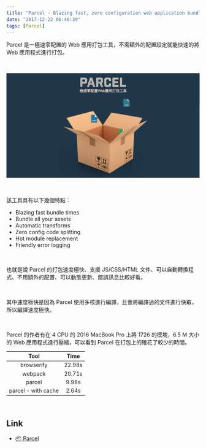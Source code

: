 ```yaml
---
title: "Parcel - Blazing fast, zero configuration web application bundler"
date: "2017-12-22 06:46:39"
tags: [Parcel]
---
```



Parcel 是一極速零配置的 Web 應用打包工具，不需額外的配置設定就能快速的將 Web 應用程式進行打包。  

<!-- More -->

<br/>


![1.png](1.png)

<br/>


該工具具有以下幾個特點：  

- Blazing fast bundle times
- Bundle all your assets
- Automatic transforms
- Zero config code splitting
- Hot module replacement
- Friendly error logging

<br/>


也就是說 Parcel 的打包速度極快、支援 JS/CSS/HTML 文件、可以自動轉換程式、不用額外的配置、可以動態更新、錯誤訊息比較好看。  

<br/>


其中速度極快是因為 Parcel 使用多核進行編譯，且會將編譯過的文件進行快取，所以編譯速度極快。

<br/>


Parcel 的作者有在 4 CPU 的 2016 MacBook Pro 上將 1726 的模塊，6.5 M 大小的 Web 應用程式進行壓縮，可以看到 Parcel 在打包上的確花了較少的時間。    

| Tool | Time | 
|:-------------:|:-------------:|
| browserify | 22.98s |
| webpack | 20.71s |
| parcel | 9.98s |
| parcel - with cache | 2.64s | 

<br/>


Link
-----
* [📦 Parcel](https://en.parceljs.org/)

